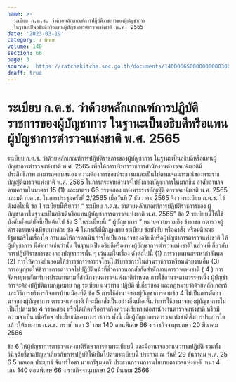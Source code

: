 ```yaml
---
name: >-
  ระเบียบ ก.ต.ช. ว่าด้วยหลักเกณฑ์การปฏิบัติราชการของผู้บัญชาการ
  ในฐานะเป็นอธิบดีหรือแทนผู้บัญชาการตำรวจแห่งชาติ พ.ศ. 2565
date: '2023-03-19'
category: ง พิเศษ
volume: 140
section: 66
page: 3
source: 'https://ratchakitcha.soc.go.th/documents/140D066S0000000000300.pdf'
draft: true
---
```


# ระเบียบ ก.ต.ช. ว่าด้วยหลักเกณฑ์การปฏิบัติราชการของผู้บัญชาการ ในฐานะเป็นอธิบดีหรือแทนผู้บัญชาการตำรวจแห่งชาติ พ.ศ. 2565

ระเบียบ ก.ต.ช. ว่าด้วยหลักเกณฑ์การปฏิบัติราชการของผู้บัญชาการ ในฐานะเป็นอธิบดีหรือแทนผู้บัญชาการตำรวจแห่งชาติ พ.ศ. 2565 เพื่อให้การบริหารราชการสำนักงานตำรวจแห่งชาติมีประสิทธิภาพ สามารถตอบสนอง ความต้องการของประชาชนและเป็นไปตามเจตนารมณ์ของพระราชบัญญัติตารวจแห่งชาติ พ.ศ. 2565 ในการกระจายอำนาจไปยังกองบัญชาการให้มากขึ้น อาศัยอานาจตามความในมาตรา 15 (1) และมาตรา 66 วรรคสอง แห่งพระราชบัญญัติ ตารวจแห่งชาติ พ.ศ. 2565 และมติ ก.ต .ช. ในการประชุมครั้งที่ 2/2565 เมื่อวันที่ 7 ธันวาคม 2565 จึงวางระเบียบ ก.ต.ช. ไว้ ดังต่อไปนี้ ข้อ 1 ระเบียบนี้เรียกว่า “ ระเบียบ ก.ต.ช. ว่าด้วยหลักเกณฑ์การปฏิบัติราชการของ ผู้บัญชาการในฐานะเป็นอธิบดีหรือแทนผู้บัญชาการตารวจแห่งชาติ พ.ศ. 2565” ข้อ 2 ระเบียบนี้ให้ใช้บังคับตั้งแต่บัดนี้เป็นต้นไป ข้อ 3 ในระเบียบนี้ “ ผู้บัญชาการ ” หมายความรวมถึง ข้าราชการตารวจผู้ดำรงตาแหน่งเทียบเท่าด้วย ข้อ 4 ในกรณีที่มีกฎหมาย ระเบียบ ข้อบังคับ หรือคาสั่ง หรือมติคณะรัฐมนตรีในเรื่องใด กาหนดให้การดาเนินกำรใดเป็นอานาจของอธิบดีหรือผู้บัญชาการตารวจแห่งชาติ ให้ผู้บัญชาการ มีอำนาจเช่นว่านั้น ในฐานะเป็นอธิบดีหรือแทนผู้บัญชาการตำรวจแห่งชาติในส่วนที่เกี่ยวกับ การปฏิบัติราชการของกองบัญชาการนั้น ๆ เว้นแต่ในเรื่อง ดังต่อไปนี้ (1) การวางแผนสรรหากำลังพล (2) การให้ความยินยอมให้ข้าราชการตารวจโอนไปรับราชการในส่วนราชการหรือหน่วยงานอื่น (3) การอนุญาตให้ข้าราชการตารวจไปปฏิบัติหน้าที่ชั่วคราวนอกสังกัดสำนักงานตารวจแห่งชาติ ( 4 ) การจัดหายุทธภัณฑ์บางประเภทตามที่สำนักงานตารวจแห่งชาติกำหนด การใช้อานาจตามวรรคหนึ่ง ผู้บัญชำการจะต้องปฏิบัติตามกฎหมาย กฎ ระเบียบ แนวทาง ปฏิบัติ ที่เกี่ยวข้อง และกฎหมายว่าด้วยหลักเกณฑ์และวิธีการบริหารกิจการบ้านเมืองที่ดี ข้อ 5 การใช้อำนาจของผู้บัญชาการตามข้อ 4 ไม่เป็นการตัดอานาจของผู้บัญชาการ ตารวจแห่งชาติ ที่จะมีคาสั่งเป็นอย่างอื่นเมื่อเห็นว่าการใช้อานาจของผู้บัญชาการไม่เป็นไปตามข้อ 4 วรรคสอง หรือได้เกิดหรืออาจเกิดความเสียหายต่อสานักงานตารวจแห่งชาติ หรือมีความจาเป็น เพื่อรักษาประโยชน์ของทางราชการ ทั้งนี้ เมื่อผู้บัญชาการตารวจแห่งชาติสั่งการประการใดแล้ วให้รายงาน ก.ต.ช. ทราบ ้ หนา 3 ่ เลม 140 ตอนพิเศษ 66 ง ราชกิจจานุเบกษา 20 มีนาคม 2566

ข้อ 6 ให้ผู้บัญชาการตารวจแห่งชาติรักษาการตามระเบียบนี้ และมีอานาจออกแนวทางปฏิบัติ รวมทั้งวินิจฉัยชี้ขาดปัญหาเกี่ยวกับการปฏิบัติให้เป็นไปตามระเบียบนี้ ประกาศ ณ วันที่ 29 ธันวาคม พ.ศ. 25 6 5 พลเอก ประยุทธ์ จันทร์โอชา นายกรัฐมนตรี ประธานกรรมการนโยบายตารวจแห่งชาติ ้ หนา 4 ่ เลม 140 ตอนพิเศษ 66 ง ราชกิจจานุเบกษา 20 มีนาคม 2566
